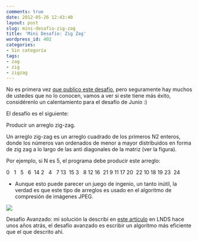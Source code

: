 ```yaml
---
comments: true
date: 2012-05-26 12:43:40
layout: post
slug: mini-desafio-zig-zag
title: 'Mini Desafío: Zig Zag'
wordpress_id: 402
categories:
- Sin categoría
tags:
- zag
- zig
- zigzag
---
```


No es primera vez [que publico este desafío](http://www.lnds.net/blog/2011/01/un-test-mas-dificil.html), pero seguramente hay muchos de ustedes que no lo conocen, vamos a ver si este tiene más éxito, considérenlo un calentamiento para el desafío de Junio :)

El desafío es el siguiente:

Producir un arreglo zig-zag.

Un arreglo zig-zag es un arreglo cuadrado de los primeros N2 enteros, donde los números van ordenados de menor a mayor distribuidos en forma de zig zag a lo largo de las anti diagonales de la matriz (ver la figura).

Por ejemplo, si N es 5, el programa debe producir este arreglo:

0   1   5   6  14
2   4   7 13  15
3   8 12 16  21
9 11 17 20  22
10 18 19 23  24

* Aunque esto puede parecer un juego de ingenio, un tanto inútil, la verdad es que este tipo de arreglos es usado en el algoritmo de compresión de imágenes JPEG.

[![](http://www.lnds.net/blog/wp-content/uploads/2011/01/600px-JPEG_ZigZag-300x300.jpg)](http://www.lnds.net/blog/wp-content/uploads/2011/01/600px-JPEG_ZigZag.jpg)



Desafío Avanzado: mi solución la describí en [este artículo](http://www.lnds.net/blog/2011/01/zig-zag.html) en LNDS hace unos años atrás, el desafío avanzado es escribir un algoritmo más eficiente que el que descrito ahí.
